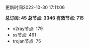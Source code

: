 更新时间2022-10-30 17:11:06

**总订阅: 45**
**总节点: 3346**
**有效节点: 715**
- v2ray节点: 179
- ss节点: 461
- trojan节点: 75
